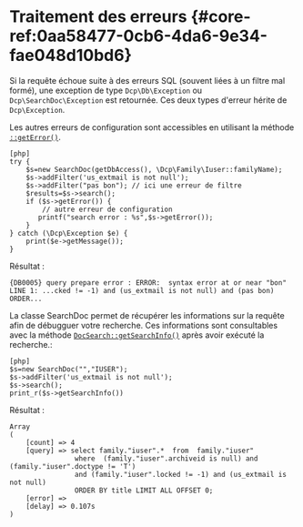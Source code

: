 # Traitement des erreurs {#core-ref:0aa58477-0cb6-4da6-9e34-fae048d10bd6}

Si la requête échoue suite à des erreurs SQL (souvent liées à un filtre mal
formé), une exception de type `Dcp\Db\Exception` ou `Dcp\SearchDoc\Exception`
est retournée. Ces deux types d'erreur hérite de `Dcp\Exception`.

Les autres erreurs de configuration sont accessibles en utilisant la méthode
[`::getError()`][geterror].

    [php]
    try {
        $s=new SearchDoc(getDbAccess(), \Dcp\Family\Iuser::familyName);
        $s->addFilter('us_extmail is not null');
        $s->addFilter("pas bon"); // ici une erreur de filtre
        $results=$s->search();
        if ($s->getError()) {
            // autre erreur de configuration
           printf("search error : %s",$s->getError());
        }
    } catch (\Dcp\Exception $e) {
        print($e->getMessage());
    }

Résultat :

    {DB0005} query prepare error : ERROR:  syntax error at or near "bon"
    LINE 1: ...cked != -1) and (us_extmail is not null) and (pas bon) ORDER...

La classe SearchDoc permet de récupérer les informations sur la requête afin de
débugguer votre recherche. Ces informations sont consultables avec la méthode
[`DocSearch::getSearchInfo()`][getsearchinfo] après avoir exécuté la recherche.:

    [php]
    $s=new SearchDoc("","IUSER");
    $s->addFilter('us_extmail is not null');
    $s->search();
    print_r($s->getSearchInfo())

Résultat :

    Array
    (
        [count] => 4
        [query] => select family."iuser".*  from  family."iuser" 
                    where  (family."iuser".archiveid is null) and (family."iuser".doctype != 'T') 
                    and (family."iuser".locked != -1) and (us_extmail is not null) 
                    ORDER BY title LIMIT ALL OFFSET 0;
        [error] => 
        [delay] => 0.107s
    )



<!-- link -->
[searchdoc]:        #core-ref:a5216d5c-4e0f-4e3c-9553-7cbfda6b3255
[propdoc]:          #core-ref:9aa8edfa-2f2a-11e2-aaec-838a12b40353 "Liste des propriétés du document"
[layoutblock]:      #core-ref:587b563e-7371-469f-9d1e-350607056c73
[formatcollection]: #core-ref:74ce9ce4-8e4e-42ee-a0df-415eb6897a81
[pgop]:             http://www.postgresql.org/docs/9.1/static/functions.html "Opérateurs Postgresql 9.1"
[docattributs]:     #core-ref:4e167170-33ed-11e2-8134-a7f43955d6f3
[attdocid]:         #core-ref:d461d5f5-b635-47a0-944d-473c227587ab
[phpiterator]:      http://php.net/manual/fr/class.iterator.php "Interface Iterator"
[docacl]:           #core-ref:a99dcc5f-f42f-4574-bbfa-d7bb0573c95d "Droits du document"
[geterror]:         #core-ref:e57302ed-319e-4d63-b817-7a22d0ead3f2
[getsearchinfo]:    #core-ref:5dd38712-3618-42e2-8766-23f439b01d56